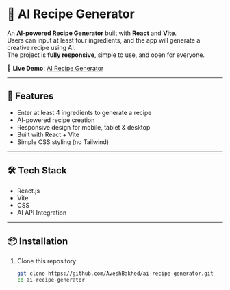 # 🍳 AI Recipe Generator

An **AI-powered Recipe Generator** built with **React** and **Vite**.  
Users can input at least four ingredients, and the app will generate a creative recipe using AI.  
The project is **fully responsive**, simple to use, and open for everyone.

🔗 **Live Demo**: [AI Recipe Generator](https://ai-recipe-generator-by-avesh.netlify.app/)

---

## 🚀 Features

- Enter at least 4 ingredients to generate a recipe
- AI-powered recipe creation
- Responsive design for mobile, tablet & desktop
- Built with React + Vite
- Simple CSS styling (no Tailwind)

---

## 🛠️ Tech Stack

- React.js
- Vite
- CSS
- AI API Integration

---

## 📦 Installation

1. Clone this repository:

   ```bash
   git clone https://github.com/AveshBakhed/ai-recipe-generator.git
   cd ai-recipe-generator
   ```
